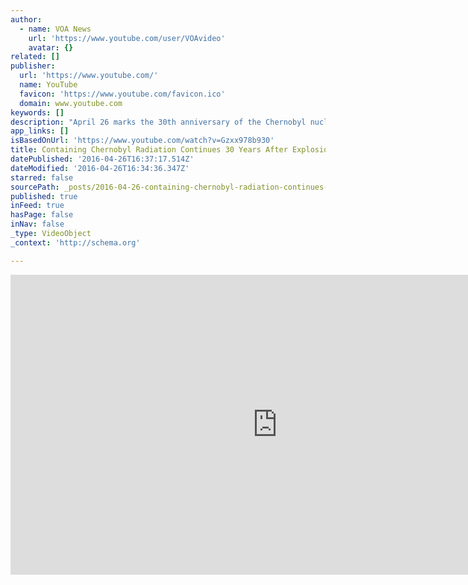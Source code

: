 ```yaml
---
author:
  - name: VOA News
    url: 'https://www.youtube.com/user/VOAvideo'
    avatar: {}
related: []
publisher:
  url: 'https://www.youtube.com/'
  name: YouTube
  favicon: 'https://www.youtube.com/favicon.ico'
  domain: www.youtube.com
keywords: []
description: "April 26 marks the 30th anniversary of the Chernobyl nuclear disaster. Hundreds were killed following the explosion and it's estimated that thousands more have died from cancers caused by the radiation. Henry Ridgwell traveled to Chernobyl and reports for VOA on the continuing efforts to decommission the site -- and on the fledgling plans for a new future in the vast exclusion zone."
app_links: []
isBasedOnUrl: 'https://www.youtube.com/watch?v=Gzxx978b930'
title: Containing Chernobyl Radiation Continues 30 Years After Explosion
datePublished: '2016-04-26T16:37:17.514Z'
dateModified: '2016-04-26T16:34:36.347Z'
starred: false
sourcePath: _posts/2016-04-26-containing-chernobyl-radiation-continues-30-years-after-expl.md
published: true
inFeed: true
hasPage: false
inNav: false
_type: VideoObject
_context: 'http://schema.org'

---
```

<iframe src="https://cdn.embedly.com/widgets/media.html?src=https%3A%2F%2Fwww.youtube.com%2Fembed%2FGzxx978b930%3Ffeature%3Doembed&amp;url=https%3A%2F%2Fwww.youtube.com%2Fwatch%3Fv%3DGzxx978b930&amp;image=https%3A%2F%2Fi.ytimg.com%2Fvi%2FGzxx978b930%2Fhqdefault.jpg&amp;key=b7d04c9b404c499eba89ee7072e1c4f7&amp;type=text%2Fhtml&amp;schema=youtube" width="854" height="480" scrolling="no" frameborder="0" allowfullscreen="" style=""></iframe>
